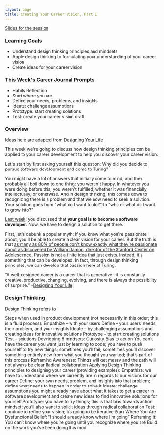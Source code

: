 ```yaml
---
layout: page
title: Creating Your Career Vision, Part I
---
```


[Slides for the session](https://docs.google.com/presentation/d/1cJGdy_RwyylJ-m7WvtratByjiIH137aKxDTNz8tecz8/edit?usp=sharing)

### Learning Goals
* Understand design thinking principles and mindsets
* Apply design thinking to formulating your understanding of your career vision
* Create ideas for your career vision 

### [This Week's Career Journal Prompts](https://github.com/turingschool/career-development-curriculum-site/blob/master/module_one/mod1_career_journal_prompts.md#week-4)
* Habits Reflection
* Start where you are
* Define your needs, problems, and insights
* Ideate: challenge assumptions
* Prototype: start creating solutions
* Test: create your career vision draft

### Overview
Ideas here are adapted from [Designing Your Life](https://bookshop.org/books/designing-your-life-how-to-build-a-well-lived-joyful-life/9781101875322)

This week we're going to discuss how design thinking principles can be applied to your career development to help you discover your career vision.

Let's start by first asking yourself this question: Why did you decide to pursue software development and come to Turing?

You might have a lot of answers that initially come to mind, and they probably all boil down to one thing: you weren't happy. In whatever you were doing before this, you weren't fulfilled, whether it was financially, intellectually, or otherwise. And in design thinking, this comes down to recognizing there is a problem and that we now need to seek a solution. Your solution goes from "what do I want to do?" to "who or what do I want to grow into?" 

[Last week](/module_one/week_3_building_habits), you discussed that **your goal is to become a software developer**. Now, we have to design a solution to get there. 

First, let's debunk a popular myth: if you know what you're passionate about, you'll be able to create a clear vision for your career. But the truth is that [as many as 80% of people don't know exactly what they're passionate about as discovered by William Damon, director of the Stanford Center on Adolescence](https://bookshop.org/books/the-path-to-purpose-how-young-people-find-their-calling-in-life/9781416537243). Passion is not a finite idea that just exists. Instead, it's something that can be developed. In fact, through design thinking principles, we can develop that passion here at Turing.

“A well-designed career is a career that is generative--it is constantly creative, productive, changing, evolving, and there is always the possibility of surprise.” -[Designing Your Life](https://bookshop.org/books/designing-your-life-how-to-build-a-well-lived-joyful-life/9781101875322).

### Design Thinking
Design Thinking refers to 


Steps when used in product development (not necessarily in this order; this is a fluid process):
Empathize – with your users
Define – your users’ needs, their problem, and your insights
Ideate – by challenging assumptions and creating ideas for innovative solutions
Prototype – to start creating solutions
Test – solutions
Developing 5 mindsets:
Curiosity
Bias to action
You can’t have the career you want just by learning to code; you have to push yourself to try new things; sometimes you’ll fail; sometimes you’ll discover something entirely new from what you thought you wanted; that’s part of this process
Reframing
Awareness:
Things will get messy and the path will not always be clear
Radical collaboration
Applying Design Thinking principles to designing your career (providing examples):
Empathize: we have to understand where we currently are in regards to our visions for our career
Define: your own needs, problem, and insights into that problem; define what needs to happen in order to solve it
Ideate: challenge assumptions you might already have about what it takes to get a career in software development and create new ideas to find innovative solutions for yourself
Prototype: you have to try things; this is that bias towards action mindset; you’ll also want to solicit ideas through radical collaboration 
Test: continue to refine your vision; it’s going to be iterative
Start Where You Are 
Dysfunctional Belief: “I should already know where I’m going”
Reframing it: You can’t know where you’re going until you recognize where you are
Build on the work you’ve been doing this mod


